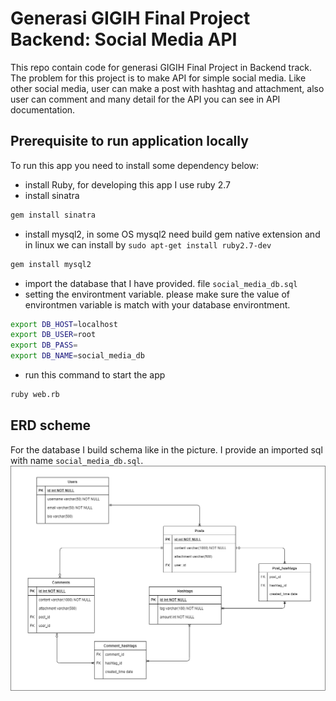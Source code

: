 # Generasi GIGIH Final Project Backend: Social Media API

This repo contain code for generasi GIGIH Final Project in Backend track. The problem for this project is to make API for simple social media. Like other social media, user can make a post with hashtag and attachment, also user can comment and many detail for the API you can see in API documentation.

## Prerequisite to run application locally

To run this app you need to install some dependency below:
* install Ruby, for developing this app I use ruby 2.7
* install sinatra
```sh
gem install sinatra
```
* install mysql2, in some OS mysql2 need build gem native extension and in linux we can install by `sudo apt-get install ruby2.7-dev`
```sh
gem install mysql2
```
* import the database that I have provided. file `social_media_db.sql`
* setting the environtment variable. please make sure the value of environtmen variable is match with your database environtment.
```sh
export DB_HOST=localhost
export DB_USER=root
export DB_PASS=
export DB_NAME=social_media_db
```
* run this command to start the app
```sh
ruby web.rb
```

## ERD scheme

For the database I build schema like in the picture. I provide an imported sql with name `social_media_db.sql`.
![](https://github.com/nardiyansah/Generasi-GIGIH-Final-Project/blob/main/social%20media.png)
